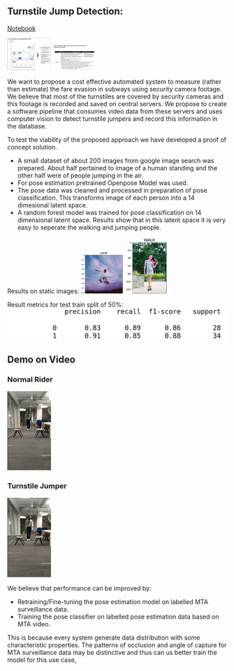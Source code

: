 ## Turnstile Jump Detection:
[Notebook](https://github.com/muaz-urwa/Projects/blob/master/ComputerVision/PoseEstimation/urwa_TurnstileJumper_demoTest.ipynb)

<img src="fare.png"  width = "100">

<img src="limitations.png" width = "100">

We want to propose a cost effective automated system to measure (rather than estimate) the fare evasion in subways using security camera footage. We believe that most of the turnstiles are covered by security cameras and this footage is recorded and saved on central servers. We propose to create a software pipeline that consumes video data from these servers and uses computer vision to detect turnstile jumpers and record this information in the database. 

To test the viability of the proposed approach we have developed a proof of concept solution. 
- A small dataset of about 200 images from google image search was prepared. About half pertained to image of a human standing and the other half were of people jumping in the air. 
- For pose estimation pretrained Openpose Model was used. 
- The pose data was cleaned and processed in preparation of pose classification. This transforms image of each person into a 14 dimesional latent space.
- A random forest model was trained for pose classification on 14 dimensional latent space. Results show that in this latent space it is very easy to seperate the walking and jumping people.

Results on static images:
<img src="jump.png" width = "100">
<img src="walk.png" width = "100">

Result metrics for test train split of 50%:
<img src="result.png">

## Demo on Video
### Normal Rider
<img src="urwa_walk.gif" width = "100">

### Turnstile Jumper
<img src="urwa_jump.gif" width = "100">

We believe that performance can be improved by:
- Retraining/Fine-tuning the pose estimation model on labelled MTA surveillance data.
- Training the pose classifier on labelled pose estimation data based on MTA video.

This is because every system generate data distribution with some characteristic properties. The patterns of occlusion and angle of capture for MTA surveillance data may be distinctive and thus can us better train the model for this use case,


